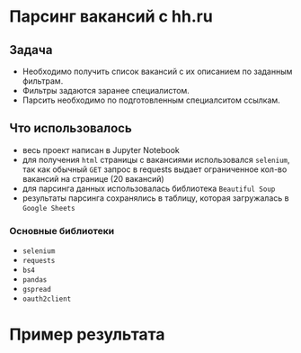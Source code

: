 # Парсинг вакансий с hh.ru
## Задача
- Необходимо получить список вакансий с их описанием по заданным фильтрам. 
- Фильтры задаются заранее специалистом.
- Парсить необходимо по подготовленным специалситом ссылкам.
## Что использовалось
- весь проект написан в Jupyter Notebook
- для получения ```html``` страницы с вакансиями использовался ```selenium```, так как обычный ```GET``` запрос в requests выдает ограниченное кол-во вакансий на странице (20 вакансий)
- для парсинга данных использовалась библиотека ```Beautiful Soup```
- результаты парсинга сохранялись в таблицу, которая загружалась в ```Google Sheets```
### Основные библиотеки
- ```selenium```
- ```requests```
- ```bs4```
- ```pandas```
- ```gspread```
- ```oauth2client```

# Пример результата


